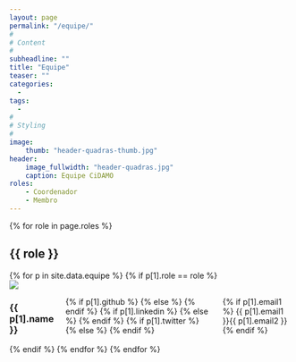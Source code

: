 ```yaml
---
layout: page
permalink: "/equipe/"
#
# Content
#
subheadline: ""
title: "Equipe"
teaser: ""
categories:
  -
tags:
  - 
#
# Styling
#
image:
    thumb: "header-quadras-thumb.jpg"
header:
    image_fullwidth: "header-quadras.jpg"
    caption: Equipe CiDAMO
roles:
    - Coordenador
    - Membro
---
```


{% for role in page.roles %}
<h2> {{ role }} </h2>
{% for p in site.data.equipe %}
{% if p[1].role == role %}
<div id="{{ p[0] }}" class="row membro t30">

<div class="small-4 columns">
<img class="membro-img card-img" src="{{ site.urlimg }}equipe/{{ p[1].img }}">
</div>

<div class="membro-body small-8 columns">
<h3> {{ p[1].name }} </h3>
<p class="card-text">
   {% if p[1].github %}
   <a href="https://github.com/{{ p[1].github }}" class="fa fa-github"></a>
   {% else %}
   <i class="fa fa-github fa-gray"></i>
   {% endif %}
   {% if p[1].linkedin %}
   <a href="https://linkedin.com/in/{{ p[1].linkedin }}" class="fa fa-linkedin"></a>
   {% else %}
   <i class="fa fa-linkedin fa-gray"></i>
   {% endif %}
   {% if p[1].twitter %}
   <a href="https://twitter.com/{{ p[1].twitter }}" class="fa fa-twitter"></a>
   {% else %}
   <i class="fa fa-twitter fa-gray"></i>
   {% endif %}
</p>

{% if p[1].email1 %}
<span class="email"> {{ p[1].email1 }}<i class="fa fa-at"></i>{{ p[1].email2 }} </span>
{% endif %}
</div>
</div>
{% endif %}
{% endfor %}
{% endfor %}

